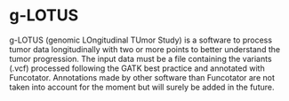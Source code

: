# g-LOTUS
g-LOTUS (genomic LOngitudinal TUmor Study) is a software to process tumor data longitudinally with two or more points to better understand the tumor progression.  The input data must be a file containing the variants (.vcf) processed following the GATK best practice and annotated with Funcotator. Annotations made by other software than Funcotator are not taken into account for the moment but will surely be added in the future.
